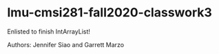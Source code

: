# lmu-cmsi281-fall2020-classwork3
Enlisted to finish IntArrayList!

Authors: Jennifer Siao and Garrett Marzo